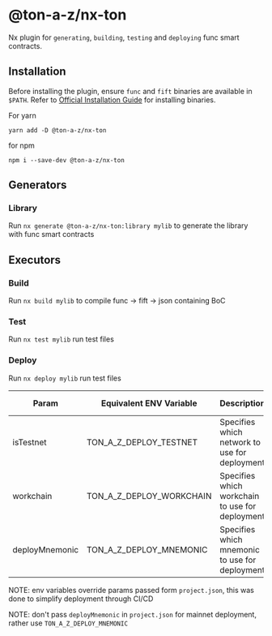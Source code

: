 # @ton-a-z/nx-ton

Nx plugin for `generating`, `building`, `testing` and `deploying` func smart contracts.

## Installation
Before installing the plugin, ensure `func` and `fift` binaries are available in `$PATH`. 
Refer to [Official Installation Guide](https://ton.org/docs/develop/smart-contracts/environment/installation#1-download) for installing binaries.

For yarn
```shell
yarn add -D @ton-a-z/nx-ton
```
for npm
```shell
npm i --save-dev @ton-a-z/nx-ton
```

## Generators
### Library 
Run `nx generate @ton-a-z/nx-ton:library mylib` to generate the library with func smart contracts

## Executors

### Build

Run `nx build mylib` to compile func -> fift -> json containing BoC

### Test

Run `nx test mylib` run test files

### Deploy

Run `nx deploy mylib` run test files


| Param          | Equivalent ENV Variable  | Description                                     | Default Value           |
|----------------|--------------------------|-------------------------------------------------|-------------------------|
| isTestnet      | TON_A_Z_DEPLOY_TESTNET   | Specifies which network to use for deployment   | true                    |
| workchain      | TON_A_Z_DEPLOY_WORKCHAIN | Specifies which workchain to use for deployment | 0                       |
| deployMnemonic | TON_A_Z_DEPLOY_MNEMONIC  | Specifies which mnemonic to use for deployment  | generated if not passed |

NOTE: env variables override params passed form `project.json`, this was done to simplify deployment through CI/CD 

NOTE: don't pass `deployMnemonic` in `project.json` for mainnet deployment, rather use `TON_A_Z_DEPLOY_MNEMONIC`
